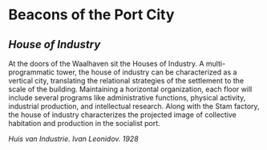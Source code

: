 # **Beacons of the Port City**
## _House of Industry_

At the doors of the Waalhaven sit the Houses of Industry. A multi-programmatic tower, the house of industry can be characterized as a vertical city, translating the relational strategies of the settlement to the scale of the building. Maintaining a horizontal organization, each floor will include several programs like administrative functions, physical activity, industrial production, and intellectual research. Along with the Stam factory, the house of industry characterizes the projected image of collective habitation and production in the socialist port.

_Huis van Industrie. Ivan Leonidov. 1928_
